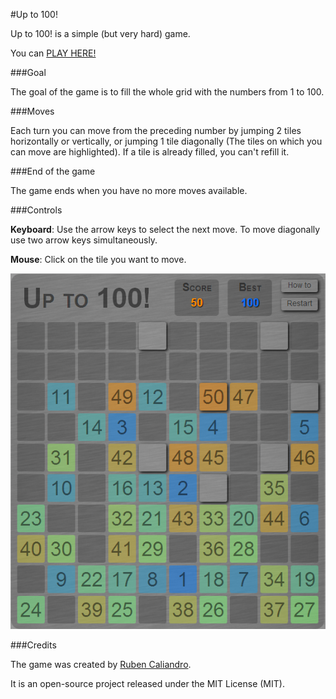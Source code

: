 #Up to 100!

Up to 100! is a simple (but very hard) game.

You can <a href="http://chosko.github.io" target="_blank" />PLAY HERE!</a>

###Goal

The goal of the game is to fill the whole grid with the numbers from 1 to 100.

###Moves

Each turn you can move from the preceding number by jumping 2 tiles horizontally or vertically, or jumping 1 tile diagonally (The tiles on which you can move are highlighted).
If a tile is already filled, you can't refill it.

###End of the game

The game ends when you have no more moves available.

###Controls

__Keyboard__: Use the arrow keys to select the next move. To move diagonally use two arrow keys simultaneously.

__Mouse__: Click on the tile you want to move.

<img src="img/game.png">

###Credits

The game was created by <a href="https://github.com/Chosko" target="_blank">Ruben Caliandro</a>.

It is an open-source project released under the MIT License (MIT).